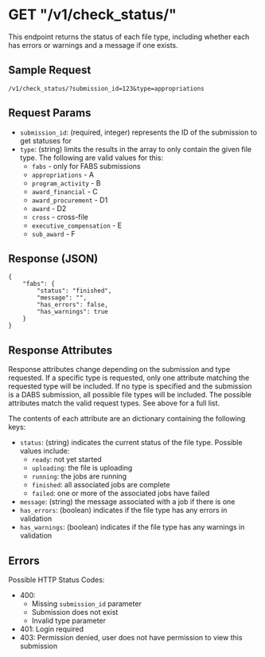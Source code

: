 # GET "/v1/check\_status/"
This endpoint returns the status of each file type, including whether each has errors or warnings and a message if one exists.

## Sample Request
`/v1/check_status/?submission_id=123&type=appropriations`

## Request Params
- `submission_id`: (required, integer) represents the ID of the submission to get statuses for
- `type`: (string) limits the results in the array to only contain the given file type. The following are valid values for this:
    - `fabs` - only for FABS submissions
    - `appropriations` - A
    - `program_activity` - B
    - `award_financial` - C
    - `award_procurement` - D1
    - `award` - D2
    - `cross` - cross-file
    - `executive_compensation` - E
    - `sub_award` - F

## Response (JSON)
```
{
    "fabs": {
        "status": "finished",
        "message": "",
        "has_errors": false,
        "has_warnings": true
    }
}
```

## Response Attributes
Response attributes change depending on the submission and type requested. If a specific type is requested, only one attribute matching the requested type will be included. If no type is specified and the submission is a DABS submission, all possible file types will be included. The possible attributes match the valid request types. See above for a full list.

The contents of each attribute are an dictionary containing the following keys:

- `status`: (string) indicates the current status of the file type. Possible values include:
    - `ready`: not yet started
    - `uploading`: the file is uploading
    - `running`: the jobs are running
    - `finished`: all associated jobs are complete
    - `failed`: one or more of the associated jobs have failed
- `message`: (string) the message associated with a job if there is one
- `has_errors`: (boolean) indicates if the file type has any errors in validation
- `has_warnings`: (boolean) indicates if the file type has any warnings in validation

## Errors
Possible HTTP Status Codes:

- 400:
    - Missing `submission_id` parameter
    - Submission does not exist
    - Invalid type parameter
- 401: Login required
- 403: Permission denied, user does not have permission to view this submission